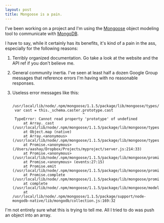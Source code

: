 ```yaml
---
layout: post
title: Mongoose is a pain.
---
```


I've been working on a project and I'm using the [Mongoose](http://mongoosejs.com/) object modeling tool to communicate with [MongoDB](http://mongodb.com).  

I have to say, while it certainly has its benefits, it's kind of a pain in the ass, especially for the following reasons:  

1. Terribly organized documentation.  Go take a look at the website and the API ref if you don't believe me.
2. General community inertia.  I've seen at least half a dozen Google Group messages that reference errors I'm having with no reasonable responses. 
3. Useless error messages like this:  

        /usr/local/lib/node/.npm/mongoose/1.1.5/package/lib/mongoose/types/array.js:62
        var cast = this._schema.caster.prototype.cast
                                       ^
        TypeError: Cannot read property 'prototype' of undefined
            at Array._cast (/usr/local/lib/node/.npm/mongoose/1.1.5/package/lib/mongoose/types/array.js:62:33)
            at Object.map (native)
            at Array.<anonymous> (/usr/local/lib/node/.npm/mongoose/1.1.5/package/lib/mongoose/types/array.js:129:36)
            at Promise.<anonymous> (/Users/aashay/Dropbox/Projects/myproject/server.js:214:33)
            at Promise.<anonymous> (/usr/local/lib/node/.npm/mongoose/1.1.5/package/lib/mongoose/promise.js:120:8)
            at Promise.<anonymous> (events:27:15)
            at Promise.emit (/usr/local/lib/node/.npm/mongoose/1.1.5/package/lib/mongoose/promise.js:57:38)
            at Promise.complete (/usr/local/lib/node/.npm/mongoose/1.1.5/package/lib/mongoose/promise.js:68:20)
            at complete (/usr/local/lib/node/.npm/mongoose/1.1.5/package/lib/mongoose/model.js:73:13)
            at /usr/local/lib/node/.npm/mongoose/1.1.5/package/support/node-mongodb-native/lib/mongodb/collection.js:169:32


I'm not entirely sure what this is trying to tell me.  All I tried to do was push an object into an array.
